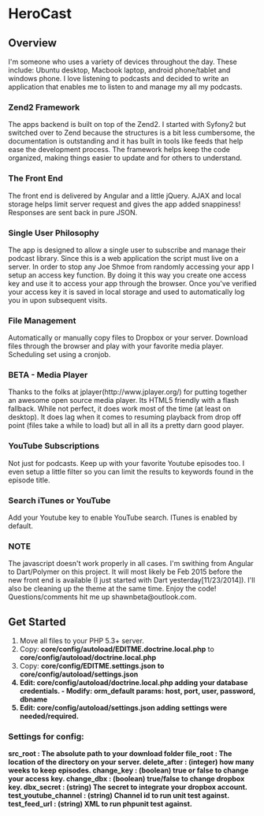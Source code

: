 HeroCast
========

<h2>Overview</h2>
<p>I'm someone who uses a variety of devices throughout the day. These include: Ubuntu desktop, Macbook laptop, android phone/tablet and windows phone. I love listening to podcasts and decided to write an application that enables me to listen to and manage my all my podcasts.</p>

<h3>Zend2 Framework</h3>
<p>The apps backend is built on top of the Zend2. I started with Syfony2 but switched over to Zend because the structures is a bit less cumbersome, the documentation is outstanding and it has built in tools like feeds that help ease the development process. The framework helps keep the code organized, making things easier to update and for others to understand.</p>

<h3>The Front End</h3>
<p>The front end is delivered by Angular and a little jQuery. AJAX and local storage helps limit server request and gives the app added snappiness! Responses are sent back in pure JSON.</p>

<h3>Single User Philosophy</h3>
<p>The app is designed to allow a single user to subscribe and manage their podcast library. Since this is a web application the script must live on a server. In order to stop any Joe Shmoe from randomly accessing your app I setup an access key function. By doing it this way you create one access key and use it to access your app through the browser. Once you've verified your access key it is saved in local storage and used to automatically log you in upon subsequent visits.</p>

<h3>File Management</h3>
<p>Automatically or manually copy files to Dropbox or your server. Download files through the browser and play with your favorite media player. Scheduling set using a cronjob.</p>


<h3>BETA - Media Player</h3>
<p>Thanks to the folks at jplayer(http://www.jplayer.org/) for putting together an awesome open source media player. Its HTML5 friendly with a flash fallback. While not perfect, it does work most of the time (at least on desktop). It does lag when it comes to resuming playback from drop off point (files take a while to load) but all in all its a pretty darn good player.</p>

<h3>YouTube Subscriptions</h3>
<p>Not just for podcasts. Keep up with your favorite Youtube episodes too. I even setup a little filter so you can limit the results to keywords found in the episode title.</p>

<h3>Search iTunes or YouTube</h3>
<p>Add your Youtube key to enable YouTube search. ITunes is enabled by default.</p>

<h3>NOTE</h3>
<p>The javascript doesn't work properly in all cases. I'm swithing from Angular to Dart/Polymer on this project. It will most likely be Feb 2015 before the new front end is available (I just started with Dart yesterday[11/23/2014]). I'll also be cleaning up the theme at the same time. Enjoy the code! Questions/comments hit me up shawnbeta@outlook.com.</p>

<h2>Get Started</h2>
<ol>
<li>Move all files to your PHP 5.3+ server.</li>

<li>Copy: <b>core/config/autoload/EDITME.doctrine.local.php</b> to <b>core/config/autoload/doctrine.local.php</b> </li>

<li>Copy: <b>core/config/EDITME.settings.json</b> <b>to core/config/autoload/settings.json</li>

<li>Edit: <b>core/config/autoload/doctrine.local.php</b>  adding your database credentials.
	- Modify: orm_default params: host, port, user, password, dbname</li>

<li>Edit: <b>core/config/autoload/settings.json</b> adding settings were needed/required.</li>

</ol>


<h3>Settings for config:</h3>

src_root : The absolute path to your download folder
file_root : The location of the directory on your server.
delete_after : (integer) how many weeks to keep episodes.
change_key : (boolean) true or false to change your access key.
change_dbx : (boolean) true/false to change dropbox key.
dbx_secret : (string) The secret to integrate your dropbox account.
test_youtube_channel : (string) Channel id to run unit test against.
test_feed_url : (string) XML to run phpunit test against.

